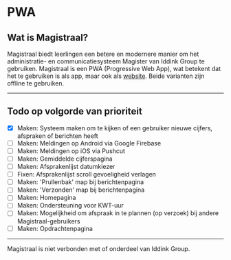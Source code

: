 # PWA
## Wat is Magistraal?
Magistraal biedt leerlingen een betere en modernere manier om het administratie- en communicatiesysteem Magister van Iddink Group te gebruiken. Magistraal is een PWA (Progressive Web App), wat betekent dat het te gebruiken is als app, maar ook als [website](https://tjalling.net/magistraal/). Beide varianten zijn offline te gebruiken.

---

## Todo op volgorde van prioriteit
- [x] Maken: Systeem maken om te kijken of een gebruiker nieuwe cijfers, afspraken of berichten heeft
- [ ] Maken: Meldingen op Android via Google Firebase
- [ ] Maken: Meldingen op iOS via Pushcut
- [ ] Maken: Gemiddelde cijferspagina
- [ ] Maken: Afsprakenlijst datumkiezer
- [ ] Fixen: Afsprakenlijst scroll gevoeligheid verlagen
- [ ] Maken: 'Prullenbak' map bij berichtenpagina
- [ ] Maken: 'Verzonden' map bij berichtenpagina
- [ ] Maken: Homepagina
- [ ] Maken: Ondersteuning voor KWT-uur
- [ ] Maken: Mogelijkheid om afspraak in te plannen (op verzoek) bij andere Magistraal-gebruikers
- [ ] Maken: Opdrachtenpagina

---

Magistraal is niet verbonden met of onderdeel van Iddink Group.
